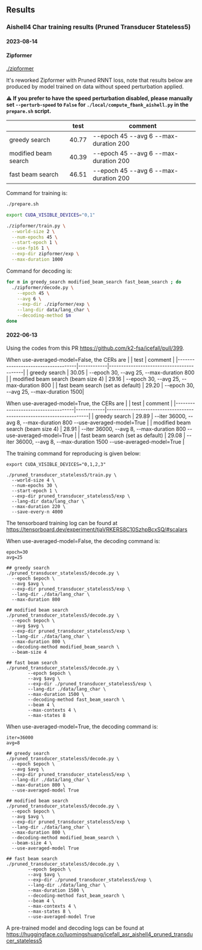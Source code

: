 ## Results

### Aishell4 Char training results (Pruned Transducer Stateless5)

#### 2023-08-14

#### Zipformer

[./zipformer](./zipformer)

It's reworked Zipformer with Pruned RNNT loss, note that results below are produced by model trained on data without speed perturbation applied.

**⚠️ If you prefer to have the speed perturbation disabled, please manually set `--perturb-speed` to `False` for `./local/compute_fbank_aishell.py` in the `prepare.sh` script.**

|                        | test | comment                               |
|------------------------|------|---------------------------------------|
| greedy search          | 40.77 | --epoch 45 --avg 6 --max-duration 200 |
| modified beam search   | 40.39 | --epoch 45 --avg 6 --max-duration 200 |
| fast beam search       | 46.51 | --epoch 45 --avg 6 --max-duration 200 |

Command for training is:
```bash
./prepare.sh

export CUDA_VISIBLE_DEVICES="0,1"

./zipformer/train.py \
  --world-size 2 \
  --num-epochs 45 \
  --start-epoch 1 \
  --use-fp16 1 \
  --exp-dir zipformer/exp \
  --max-duration 1000
```

Command for decoding is:
```bash
for m in greedy_search modified_beam_search fast_beam_search ; do
  ./zipformer/decode.py \
    --epoch 45 \
    --avg 6 \
    --exp-dir ./zipformer/exp \
    --lang-dir data/lang_char \
    --decoding-method $m
done
```


#### 2022-06-13

Using the codes from this PR https://github.com/k2-fsa/icefall/pull/399.

When use-averaged-model=False, the CERs are
|                                    |    test    | comment                                  |
|------------------------------------|------------|------------------------------------------|
|          greedy search             | 30.05      | --epoch 30, --avg 25, --max-duration 800 |
| modified beam search (beam size 4) | 29.16      | --epoch 30, --avg 25, --max-duration 800 |
| fast beam search (set as default)  | 29.20      | --epoch 30, --avg 25, --max-duration 1500|

When use-averaged-model=True, the CERs are
|                                    |    test    | comment                                                              |
|------------------------------------|------------|----------------------------------------------------------------------|
|          greedy search             | 29.89      | --iter 36000, --avg 8, --max-duration 800  --use-averaged-model=True |
| modified beam search (beam size 4) | 28.91      | --iter 36000, --avg 8, --max-duration 800  --use-averaged-model=True |
| fast beam search (set as default)  | 29.08      | --iter 36000, --avg 8, --max-duration 1500 --use-averaged-model=True |

The training command for reproducing is given below:

```
export CUDA_VISIBLE_DEVICES="0,1,2,3"

./pruned_transducer_stateless5/train.py \
  --world-size 4 \
  --num-epochs 30 \
  --start-epoch 1 \
  --exp-dir pruned_transducer_stateless5/exp \
  --lang-dir data/lang_char \
  --max-duration 220 \
  --save-every-n 4000

```

The tensorboard training log can be found at
https://tensorboard.dev/experiment/tjaVRKERS8C10SzhpBcxSQ/#scalars

When use-averaged-model=False, the decoding command is:
```
epoch=30
avg=25

## greedy search
./pruned_transducer_stateless5/decode.py \
  --epoch $epoch \
  --avg $avg \
  --exp-dir pruned_transducer_stateless5/exp \
  --lang-dir ./data/lang_char \
  --max-duration 800

## modified beam search
./pruned_transducer_stateless5/decode.py \
  --epoch $epoch \
  --avg $avg \
  --exp-dir pruned_transducer_stateless5/exp \
  --lang-dir ./data/lang_char \
  --max-duration 800 \
  --decoding-method modified_beam_search \
  --beam-size 4

## fast beam search
./pruned_transducer_stateless5/decode.py \
        --epoch $epoch \
        --avg $avg \
        --exp-dir ./pruned_transducer_stateless5/exp \
        --lang-dir ./data/lang_char \
        --max-duration 1500 \
        --decoding-method fast_beam_search \
        --beam 4 \
        --max-contexts 4 \
        --max-states 8
```

When use-averaged-model=True, the decoding command is:
```
iter=36000
avg=8

## greedy search
./pruned_transducer_stateless5/decode.py \
  --epoch $epoch \
  --avg $avg \
  --exp-dir pruned_transducer_stateless5/exp \
  --lang-dir ./data/lang_char \
  --max-duration 800 \
  --use-averaged-model True

## modified beam search
./pruned_transducer_stateless5/decode.py \
  --epoch $epoch \
  --avg $avg \
  --exp-dir pruned_transducer_stateless5/exp \
  --lang-dir ./data/lang_char \
  --max-duration 800 \
  --decoding-method modified_beam_search \
  --beam-size 4 \
  --use-averaged-model True

## fast beam search
./pruned_transducer_stateless5/decode.py \
        --epoch $epoch \
        --avg $avg \
        --exp-dir ./pruned_transducer_stateless5/exp \
        --lang-dir ./data/lang_char \
        --max-duration 1500 \
        --decoding-method fast_beam_search \
        --beam 4 \
        --max-contexts 4 \
        --max-states 8 \
        --use-averaged-model True
```

A pre-trained model and decoding logs can be found at <https://huggingface.co/luomingshuang/icefall_asr_aishell4_pruned_transducer_stateless5>
